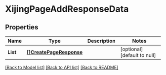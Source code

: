 # XijingPageAddResponseData

## Properties
Name | Type | Description | Notes
------------ | ------------- | ------------- | -------------
**List** | [**[]CreatePageResponse**](create_page_response.md) |  | [optional] [default to null]

[[Back to Model list]](../README.md#documentation-for-models) [[Back to API list]](../README.md#documentation-for-api-endpoints) [[Back to README]](../README.md)


